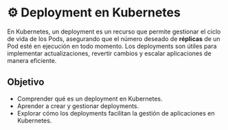 # ⚙️ Deployment en Kubernetes

En Kubernetes, un deployment es un recurso que permite gestionar el ciclo de vida de los Pods, asegurando que el número deseado de **réplicas** de un Pod esté en ejecución en todo momento.  Los deployments son útiles para implementar actualizaciones, revertir cambios y escalar aplicaciones de manera eficiente.




## Objetivo

- Comprender qué es un deployment en Kubernetes.
- Aprender a crear y gestionar deployments.
- Explorar cómo los deployments facilitan la gestión de aplicaciones en Kubernetes.
